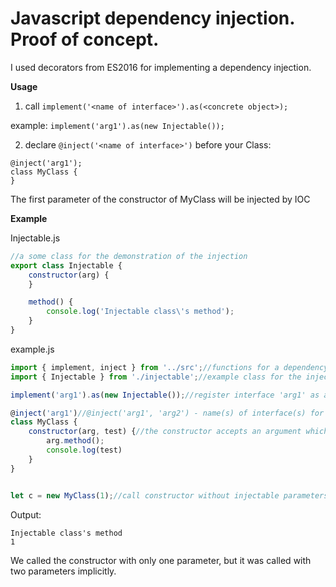 # Javascript dependency injection. Proof of concept.

I used decorators from ES2016 for implementing a dependency injection.

__Usage__
1) call ```implement('<name of interface>').as(<concrete object>);```

example:
```implement('arg1').as(new Injectable());```

2) declare ```@inject('<name of interface>')``` before your Class:
```
@inject('arg1');
class MyClass {
}
```
The first parameter of the constructor of MyClass will be injected by IOC


__Example__

Injectable.js
```js
//a some class for the demonstration of the injection
export class Injectable {
    constructor(arg) {
    }

    method() {
        console.log('Injectable class\'s method');
    }
}
```

example.js
```js
import { implement, inject } from '../src';//functions for a dependency injection
import { Injectable } from './injectable';//example class for the injection

implement('arg1').as(new Injectable());//register interface 'arg1' as a concrete object

@inject('arg1')//@inject('arg1', 'arg2') - name(s) of interface(s) for the injection to MyClass
class MyClass {
    constructor(arg, test) {//the constructor accepts an argument which will be replaced by IoC and some another argument
        arg.method();
        console.log(test)
    }
}


let c = new MyClass(1);//call constructor without injectable parameters
```

Output:
```
Injectable class's method
1
```

We called the constructor with only one parameter, but it was called with two parameters implicitly.
